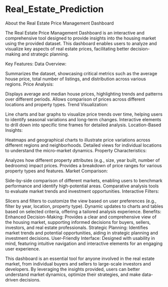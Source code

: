 # Real_Estate_Prediction


About the Real Estate Price Management Dashboard

The Real Estate Price Management Dashboard is an interactive and comprehensive tool designed to provide insights into the housing market using the provided dataset. This dashboard enables users to analyze and visualize key aspects of real estate prices, facilitating better decision-making and strategic planning.

Key Features:
Data Overview:

Summarizes the dataset, showcasing critical metrics such as the average house price, total number of listings, and distribution across various regions.
Price Analysis:

Displays average and median house prices, highlighting trends and patterns over different periods.
Allows comparison of prices across different locations and property types.
Trend Visualization:

Line charts and bar graphs to visualize price trends over time, helping users to identify seasonal variations and long-term changes.
Interactive elements to drill down into specific time frames for detailed analysis.
Location-Based Insights:

Heatmaps and geographical charts to illustrate price variations across different regions and neighborhoods.
Detailed views for individual locations to understand the micro-market dynamics.
Property Characteristics:

Analyzes how different property attributes (e.g., size, year built, number of bedrooms) impact prices.
Provides a breakdown of price ranges for various property types and features.
Market Comparison:

Side-by-side comparison of different markets, enabling users to benchmark performance and identify high-potential areas.
Comparative analysis tools to evaluate market trends and investment opportunities.
Interactive Filters:

Slicers and filters to customize the view based on user preferences (e.g., filter by year, location, property type).
Dynamic updates to charts and tables based on selected criteria, offering a tailored analysis experience.
Benefits:
Enhanced Decision-Making:
Provides a clear and comprehensive view of the housing market, supporting informed decisions for buyers, sellers, investors, and real estate professionals.
Strategic Planning:
Identifies market trends and potential opportunities, aiding in strategic planning and investment decisions.
User-Friendly Interface:
Designed with usability in mind, featuring intuitive navigation and interactive elements for an engaging user experience.


This dashboard is an essential tool for anyone involved in the real estate market, from individual buyers and sellers to large-scale investors and developers. By leveraging the insights provided, users can better understand market dynamics, optimize their strategies, and make data-driven decisions.
